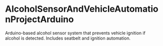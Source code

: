 # AlcoholSensorAndVehicleAutomationProjectArduino
Arduino-based alcohol sensor system that prevents vehicle ignition if alcohol is detected. Includes seatbelt and ignition automation.
